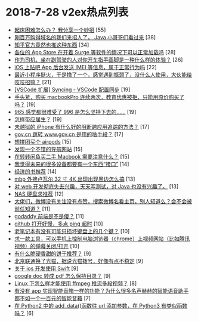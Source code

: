 # 2018-7-28 v2ex热点列表

+ [起床困难怎么办？ 我分享一个妙招](https://www.v2ex.com/t/474878#reply55) [55]
+ [刚百万购得域名的我们来招人了， Java 小哥哥们看过来](https://www.v2ex.com/t/474883#reply38) [38]
+ [知乎官方竟然也推这种东西](https://www.v2ex.com/t/474914#reply34) [34]
+ [各位的 App Store 在开着 Surge 等软件的情况下可以正常加载吗](https://www.v2ex.com/t/474837#reply28) [28]
+ [作为司机，坐在副驾驶的人对你开车指手画脚是一种什么样的体验？](https://www.v2ex.com/t/474855#reply26) [26]
+ [iOS 上贴吧 App 后台发送 IMEI 等信息，属于正常行为吗](https://www.v2ex.com/t/474872#reply22) [22]
+ [最近小程序挺火，于是撸了一个，感觉遇到瓶颈了，没什么人使用，大伙能给吱吱招嘛？](https://www.v2ex.com/t/474893#reply21) [21]
+ [[VSCode 扩展] Syncing - VSCode 配置同步](https://www.v2ex.com/t/474888#reply19) [19]
+ [手头紧，购买 macbookPro 连续两次，教育优惠被拒，只能用原价购买了吗？](https://www.v2ex.com/t/474934#reply19) [19]
+ [965 感觉都很难受了 996 是怎么坚持下去的……](https://www.v2ex.com/t/474941#reply19) [19]
+ [怎样带应届生？](https://www.v2ex.com/t/474866#reply19) [19]
+ [未越狱的 iPhone 有什么好的阻断跨应用追踪的方法？](https://www.v2ex.com/t/474848#reply17) [17]
+ [gov.cn 跳转 www.gov.cn 是用的啥手段？](https://www.v2ex.com/t/474854#reply17) [17]
+ [想拼团买个 airpods](https://www.v2ex.com/t/474919#reply15) [15]
+ [发现一个不错的导航网站](https://www.v2ex.com/t/474839#reply15) [15]
+ [在转转闲鱼买二手 Macbook 需要注意什么？](https://www.v2ex.com/t/474851#reply15) [15]
+ [我觉得未来的很多设备都要有一个东西“接口”](https://www.v2ex.com/t/474916#reply14) [14]
+ [经济的书推荐](https://www.v2ex.com/t/474844#reply14) [14]
+ [mbp 外接卢瓦尔 32 寸 4K 出现出现黑边怎么搞](https://www.v2ex.com/t/474908#reply13) [13]
+ [对 web 开发彻底失去兴趣，天天写测试，对 Java 也没有兴趣了。](https://www.v2ex.com/t/474926#reply13) [13]
+ [NAS 硬盘求推荐](https://www.v2ex.com/t/474911#reply12) [12]
+ [大佬们，微博没有关注没有点赞，搜索微博名看主页，别人知道么？会不会被前任知道？](https://www.v2ex.com/t/474909#reply11) [11]
+ [godaddy 前端是不是傻？](https://www.v2ex.com/t/474838#reply11) [11]
+ [github 打开好慢，多点 ping 超时](https://www.v2ex.com/t/474928#reply10) [10]
+ [老笔记本有没有可能只损坏键盘上的几个键？](https://www.v2ex.com/t/474846#reply10) [10]
+ [求一款工具，可以手机上控制电脑浏览器（chrome）上视频网站（比如腾讯视频）的弹幕关闭/打开](https://www.v2ex.com/t/474871#reply10) [10]
+ [有什么脆硬香甜的饼干推荐？](https://www.v2ex.com/t/474940#reply9) [9]
+ [北京联通换了光猫，据说光猫拨号，好像有点不稳定](https://www.v2ex.com/t/474840#reply9) [9]
+ [关于 ios 开发使用 Swift](https://www.v2ex.com/t/474842#reply9) [9]
+ [google doc 转成 pdf 怎么保持目录？](https://www.v2ex.com/t/474852#reply9) [9]
+ [Linux 下怎么样才能使用 ffmpeg 推流多段视频？](https://www.v2ex.com/t/474874#reply8) [8]
+ [有没有 app 实现智能音箱一样的功能？为什么很多名声赫赫的智能语音助手都不如一个一百元的智能音箱](https://www.v2ex.com/t/474857#reply7) [7]
+ [在 Python2 中的 add_data()函数往 url 添加参数，在 Python3 有类似函数吗？](https://www.v2ex.com/t/474845#reply6) [6]
